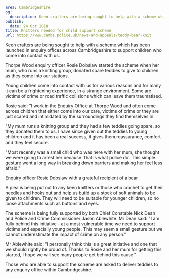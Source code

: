 ```yaml
area: Cambridgeshire
og:
  description: Keen crafters are being sought to help with a scheme which has been launched to support children in Cambridgeshire who come into contact with us.
publish:
  date: 24 Oct 2018
title: Knitters needed for child support scheme
url: https://www.cambs.police.uk/news-and-appeals/teddy-bear-knit
```

Keen crafters are being sought to help with a scheme which has been launched in enquiry offices across Cambridgeshire to support children who come into contact with us.

Thorpe Wood enquiry officer Rosie Dobslaw started the scheme when her mum, who runs a knitting group, donated spare teddies to give to children as they come into our stations.

Young children come into contact with us for various reasons and for many it can be a frightening experience, in a strange environment. Some are victims of crime or road traffic collisions which can leave them traumatised.

Rosie said: "I work in the Enquiry Office at Thorpe Wood and often come across children that either come into our care, victims of crime or they are just scared and intimidated by the surroundings they find themselves in.

"My mum runs a knitting group and they had a few teddies going spare, so they donated them to us. I have since given out the teddies to young children and it has been a real success, it gives them reassurance, comfort and they feel secure.

"Most recently was a small child who was here with her mum, she thought we were going to arrest her because 'that is what police do'. This simple gesture went a long way in breaking down barriers and making her feel less afraid."

Enquiry officer Rosie Dobslaw with a grateful recipient of a bear

A plea is being put out to any keen knitters or those who crochet to get their needles and hooks out and help us build up a stock of soft animals to be given to children. They will need to be suitable for younger children, so no loose attachments such as buttons and eyes.

The scheme is being fully supported by both Chief Constable Nick Dean and Police and Crime Commissioner Jason Ablewhite. Mr Dean said: "I am fully behind this initiative - at a most vulnerable time we need to support victims and especially young people. This may seem a small gesture but we cannot underestimate the impact of crime on any person."

Mr Ablewhite said: "I personally think this is a great initiative and one that we should rightly be proud of. Thanks to Rosie and her mum for getting this started, I hope we will see many people get behind this cause."

Those who are able to support the scheme are asked to deliver teddies to any enquiry office within Cambridgeshire.
